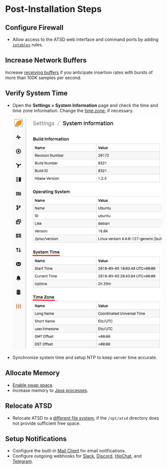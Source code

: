 # Post-Installation Steps

## Configure Firewall

* Allow access to the ATSD web interface and command ports by adding [`iptables`](firewall.md) rules.

## Increase Network Buffers

Increase [receiving buffers](../administration/networking-settings.md) if you anticipate insertion rates with bursts of more than 100K samples per second.

## Verify System Time

* Open the **Settings > System Information** page and check the time and time zone information. Change the [time zone](../administration/timezone.md#changing-the-time-zone), if necessary.

  ![](./images/system-info.png)

* Synchronize system time and setup NTP to keep server time accurate.

## Allocate Memory

* [Enable swap space](../administration/swap-space.md).
* Increase memory to [Java processes](../administration/memory-allocation.md).

## Relocate ATSD

* Relocate ATSD to a [different file system](../administration/change-base-directory.md), if the `/opt/atsd` directory does not provide sufficient free space.

## Setup Notifications

* Configure the built-in [Mail Client](../administration/mail-client.md) for email notifications.
* Configure outgoing webhooks for [Slack](../rule-engine/notifications/slack.md), [Discord](../rule-engine/notifications/discord.md), [HipChat](../rule-engine/notifications/hipchat.md), and [Telegram](../rule-engine/notifications/telegram.md).
